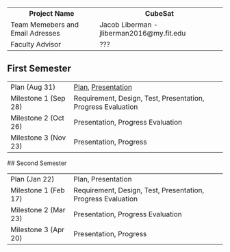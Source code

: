 
<table> 
        <tr>
        <th>Project Name</th>       <th> CubeSat </th>
        </tr>
   
   <tr>
        <td> Team Memebers and Email Adresses </td>         <td> Jacob Liberman - jliberman2016@my.fit.edu </td>
    </tr>
    <tr>
        <td> Faculty Advisor </td>              <td>???</td>
    </tr>
</table>



## First Semester

<html>
<table>
<tr>
	<td> Plan (Aug 31) </td>	<td> <a href = "/First_Semester/plan1.pdf">Plan</a>, <a href= "/First_Semester/plan1Pres.pdf">Presentation</a> </td>
</tr>

<tr>
	<td> Milestone 1 (Sep 28) </td>		<td> Requirement, Design, Test, Presentation, Progress Evaluation </td>
</tr>

<tr>
	<td> Milestone 2 (Oct 26) </td>		<td> Presentation, Progress Evaluation </td>
</tr>

<tr>
	<td> Milestone 3 (Nov 23) </td>		<td> Presentation, Progress </td>
</tr>
</table>

</html>
## Second Semester

<html>

<table>
<tr>
	<td> Plan (Jan 22) </td>	<td> Plan, Presentation </td>
</tr>

<tr>
	<td> Milestone 1 (Feb 17) </td>		<td> Requirement, Design, Test, Presentation, Progress Evaluation </td>
</tr>

<tr>
	<td> Milestone 2 (Mar 23) </td>		<td> Presentation, Progress Evaluation </td>
</tr>

<tr>
	<td> Milestone 3 (Apr 20) </td>		<td> Presentation, Progress </td>
</tr>
</table>

</html>
